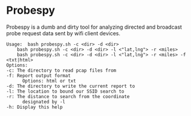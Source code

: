 # Probespy 
Probespy is a dumb and dirty tool for analyzing directed and broadcast probe request data sent by wifi client devices.

	Usage:  bash probespy.sh -c <dir> -d <dir>
		bash probespy.sh -c <dir> -d <dir> -l <"lat,lng"> -r <miles>
		bash probespy.sh -c <dir> -d <dir> -l <"lat,lng"> -r <miles> -f <txt|html>
	Options:
	-c: The directory to read pcap files from
	-f: Report output format
		  Options: html or txt
	-d: The directory to write the current report to
	-l: The location to bound our SSID search to
	-r: The distance to search from the coordinate
		  designated by -l
	-h: Display this help
